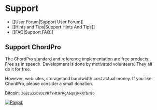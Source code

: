 # Support

* [[User Forum|Support User Forum]]
* [[Hints and Tips|Support Hints And Tips]]
* [[FAQ|Support FAQ]]

## Support ChordPro

The ChordPro standard and reference implementation are free products.
Free as in speech. Development is done by motivated volunteers. They
all do it for free.

However, web sites, storage and bandwidth cost actual money. If you
like ChordPro, please consider a small donation.

Bitcoin: `3GBzu3xC9DzVHfYHt9rRgA6qmjNkRfbr9o`

[![Paypal](https://www.paypalobjects.com/en_GB/i/btn/btn_donate_LG.gif)](https://www.paypal.com/cgi-bin/webscr?cmd=_donations&business=WDKWDE6R3KR98&lc=GB&item_nameChordPro&currency_code=EUR&bn=PP-DonationsBF%3Abtn_donate_LG.gif%3ANonHosted)
